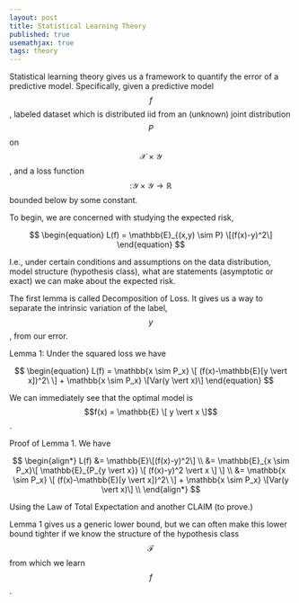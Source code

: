 ```yaml
---
layout: post
title: Statistical Learning Theory
published: true
usemathjax: true
tags: theory
---
```


Statistical learning theory gives us a framework to quantify the error of a predictive model. Specifically, given a predictive model $$f$$, labeled dataset which is distributed iid from an (unknown) joint distribution $$P$$ on $$\mathcal{X} \times \mathcal{Y}$$, and a loss function $$\mathcal: \mathcal{Y} \times \mathcal{Y} \rightarrow \mathbb{R}$$ bounded below by some constant.

To begin, we are concerned with studying the expected risk,

$$ \begin{equation}
L(f) = \mathbb{E}_{(x,y) \sim P} \[(f(x)-y)^2\]
\end{equation} $$

I.e., under certain conditions and assumptions on the data distribution, model structure (hypothesis class), what are statements (asymptotic or exact) we can make about the expected risk.

The first lemma is called Decomposition of Loss. It gives us a way to separate the intrinsic variation of the label, $$y$$, from our error. 

Lemma 1: Under the squared loss we have

$$ \begin{equation}
L(f) = \mathbb{x \sim P_x} \[ (f(x)-\mathbb{E}[y \vert x])^2\ \] + \mathbb{x \sim P_x} \[Var(y \vert x)\]
\end{equation} $$

We can immediately see that the optimal model is $$f(x) = \mathbb{E} \[ y \vert x \]$$.

Proof of Lemma 1. We have

$$ \begin{align*}
L(f) &= \mathbb{E}\[(f(x)-y)^2\] \\
&= \mathbb{E}_{x \sim P_x}\[ \mathbb{E}_{P_{y \vert x}} \[ (f(x)-y)^2 \vert x \] \] \\
&= \mathbb{x \sim P_x} \[ (f(x)-\mathbb{E}[y \vert x])^2\ \] + \mathbb{x \sim P_x} \[Var(y \vert x)\] \\
\end{align*} $$

Using the Law of Total Expectation and another CLAIM (to prove.)

Lemma 1 gives us a generic lower bound, but we can often make this lower bound tighter if we know the structure of the hypothesis class $$\mathcal{F}$$ from which we learn $$f$$.
